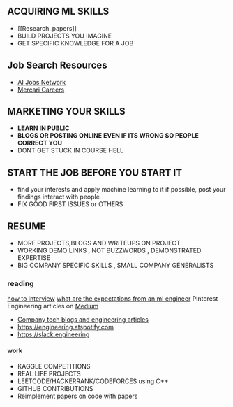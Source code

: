 ## ACQUIRING ML SKILLS
- [[Research_papers]]
- BUILD PROJECTS YOU IMAGINE
- GET SPECIFIC KNOWLEDGE FOR A JOB
## Job Search Resources
- [AI Jobs Network](https://aijobs.net)  
- [Mercari Careers](https://apply.workable.com/mercari/)  
## MARKETING YOUR SKILLS
- **LEARN IN PUBLIC** 
- **BLOGS OR POSTING ONLINE EVEN IF ITS WRONG SO PEOPLE CORRECT YOU**
- DONT GET STUCK IN COURSE HELL



## START THE JOB BEFORE YOU START IT
- find your interests and apply machine learning to it if possible, post your findings interact with people
- FIX GOOD FIRST ISSUES or OTHERS

## RESUME
- MORE PROJECTS,BLOGS AND WRITEUPS ON PROJECT
- WORKING DEMO LINKS , NOT BUZZWORDS , DEMONSTRATED EXPERTISE
-  BIG COMPANY SPECIFIC SKILLS , SMALL COMPANY GENERALISTS
### reading
[how to interview](https://huyenchip.com/ml-interviews-book/ )
[what are the expectations from an ml engineer](https://huyenchip.com/2023/01/24/what-we-look-for-in-a-candidate.html)
 Pinterest Engineering articles on [Medium](https://medium.com/pinterest-engineering)  
- [ Company tech blogs and engineering articles](https://dev.to/seattledataguy/11-of-the-best-engineering-blogs-2aah)
- https://engineering.atspotify.com
- https://slack.engineering
#### work
- KAGGLE COMPETITIONS
- REAL LIFE PROJECTS
- LEETCODE/HACKERRANK/CODEFORCES using C++
- GITHUB CONTRIBUTIONS
- Reimplement papers on code with papers
